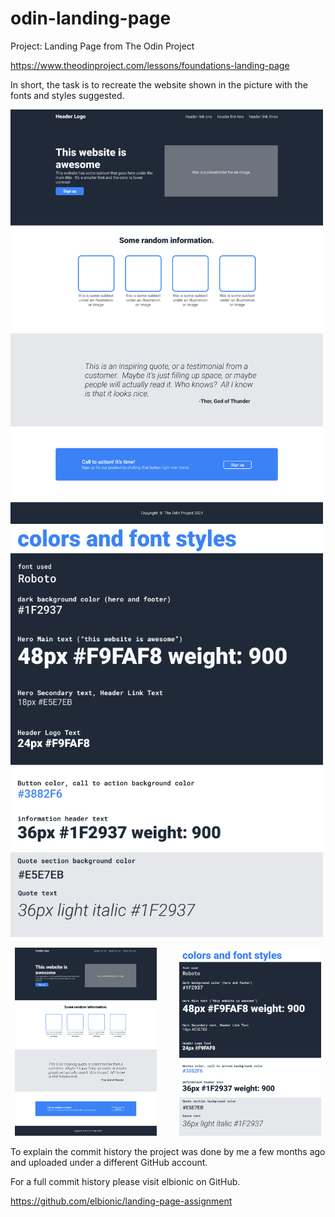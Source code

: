 # odin-landing-page

Project: Landing Page from The Odin Project

https://www.theodinproject.com/lessons/foundations-landing-page

In short, the task is to recreate the website shown in the picture with the fonts and styles suggested.

<p float="left">
  <img alt="landing page image from Odin" src="images/01.png" width="500" />
  <img alt="fonts and colors from Odin" src="images/02.png" width="500" /> 
</p>

<p align="center">
  <img alt="landing page image from Odin" src="images/01.png" width="45%">
&nbsp; &nbsp; &nbsp; &nbsp;
  <img alt="fonts and colors from Odin" src="images/02.png" width="45%">
</p>

To explain the commit history the project was done by me a few months ago and uploaded under a different GitHub account.

For a full commit history please visit elbionic on GitHub.

https://github.com/elbionic/landing-page-assignment




